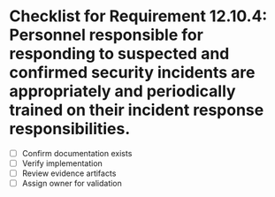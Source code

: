 # Checklist for Requirement 12.10.4: Personnel responsible for responding to suspected and confirmed security incidents are appropriately and periodically trained on their incident response responsibilities.

- [ ] Confirm documentation exists
- [ ] Verify implementation
- [ ] Review evidence artifacts
- [ ] Assign owner for validation
